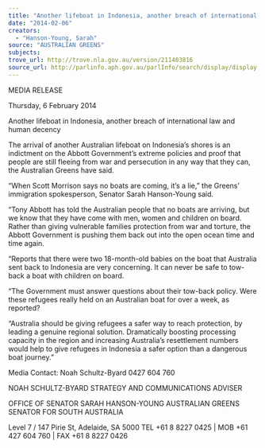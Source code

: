 ```yaml
---
title: "Another lifeboat in Indonesia, another breach of international law and human decency"
date: "2014-02-06"
creators:
  - "Hanson-Young, Sarah"
source: "AUSTRALIAN GREENS"
subjects:
trove_url: http://trove.nla.gov.au/version/211403816
source_url: http://parlinfo.aph.gov.au/parlInfo/search/display/display.w3p;query=Id%3A%22media/pressrel/2985433%22
---
```


 MEDIA RELEASE   

 Thursday, 6 February 2014   

 Another lifeboat in Indonesia, another breach  of international law and human decency   

 The arrival of another Australian lifeboat on Indonesia’s shores is an indictment on the Abbott  Government’s extreme policies and proof that people are still fleeing from war and persecution  in any way that they can, the Australian Greens have said.   

 “When Scott Morrison says no boats are coming, it’s a lie,” the Greens’ immigration  spokesperson, Senator Sarah Hanson-Young said.   

 “Tony Abbott has told the Australian people that no boats are arriving, but we know that they  have come with men, women and children on board. Rather than giving vulnerable families  protection from war and torture, the Abbott Government is pushing them back out into the  open ocean time and time again.   

 “Reports that there were two 18-month-old babies on the boat that Australia sent back to  Indonesia are very concerning. It can never be safe to tow-back a boat with children on board.   

 “The Government must answer questions about their tow-back policy. Were these refugees  really held on an Australian boat for over a week, as reported?   

 “Australia should be giving refugees a safer way to reach protection, by leading a genuine  regional solution. Dramatically boosting processing capacity in the region and increasing  Australia’s resettlement numbers would help to give refugees in Indonesia a safer option than a  dangerous boat journey.”   

 

 Media Contact: Noah Schultz-Byard 0427 604 760   

 

 NOAH SCHULTZ-BYARD STRATEGY AND COMMUNICATIONS ADVISER   

 OFFICE OF SENATOR SARAH HANSON-YOUNG  AUSTRALIAN GREENS SENATOR FOR SOUTH AUSTRALIA 

 

 Level 7 / 147 Pirie St, Adelaide, SA 5000  TEL +61 8 8227 0425 | MOB +61 427 604 760 | FAX +61 8 8227 0426    

 


